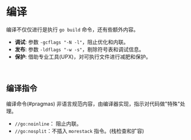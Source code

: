 # 编译

编译不仅仅进行是执行 `go build` 命令，还有些额外内容。

* **调试**: 参数 `-gcflags "-N -l"`，阻止优化和内联。
* **发布**: 参数 `-ldflags "-w -s"`，剔除符号表和调试信息。
* **保护**: 借助专业工具(UPX)，对可执行文件进行减肥和保护。

&nbsp;

## 编译指令

编译命令(#pragmas) 非语言规范内容，由编译器实现，指示对代码做"特殊"处理。

* `//go:noinline`： 阻止内联。
* `//go:nosplit`：不插入 `morestack` 指令。(栈检查和扩容)

